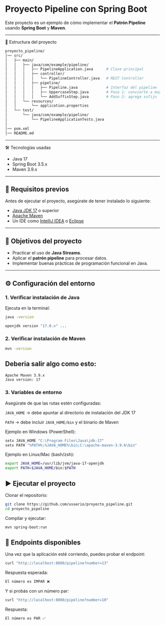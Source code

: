 # Proyecto Pipeline con Spring Boot

Este proyecto es un ejemplo de cómo implementar el **Patrón Pipeline** usando **Spring Boot** y **Maven**.

---

📂 Estructura del proyecto
```bash
proyecto_pipeline/
│── src/
│   ├── main/
│   │   ├── java/com/example/pipeline/
│   │   │   ├── PipelineApplication.java      # Clase principal
│   │   │   ├── controller/
│   │   │   │   └── PipelineController.java   # REST Controller
│   │   │   ├── pipeline/
│   │   │   │   ├── Pipeline.java             # Interfaz del pipeline
│   │   │   │   ├── UppercaseStep.java        # Paso 1: convierte a mayúsculas
│   │   │   │   └── AddSuffixStep.java        # Paso 2: agrega sufijo
│   │   └── resources/
│   │       └── application.properties
│   └── test/
│       └── java/com/example/pipeline/
│           └── PipelineApplicationTests.java
│
│── pom.xml
│── README.md
```
---

🛠 Tecnologías usadas

- Java 17
- Spring Boot 3.5.x
- Maven 3.9.x



---

## 📌 Requisitos previos

Antes de ejecutar el proyecto, asegúrate de tener instalado lo siguiente:

- [Java JDK 17](https://adoptium.net/) o superior  
- [Apache Maven](https://maven.apache.org/)  
- Un IDE como [IntelliJ IDEA](https://www.jetbrains.com/idea/) o [Eclipse](https://www.eclipse.org/downloads/)

---

## 📌 Objetivos del proyecto

- Practicar el uso de **Java Streams**.
- Aplicar el **patrón pipeline** para procesar datos.
- Implementar buenas prácticas de programación funcional en Java.

---

## ⚙️ Configuración del entorno

### 1. Verificar instalación de Java

Ejecuta en la terminal:

```bash
java -version

openjdk version "17.0.x" ...
```

### 2. Verificar instalación de Maven

```bash
mvn -version

```
## Deberia salir algo como esto: 
```bash
Apache Maven 3.9.x
Java version: 17
```


### 3. Variables de entorno

Asegúrate de que las rutas estén configuradas:

`JAVA_HOME` → debe apuntar al directorio de instalación del JDK 17

`PATH` → debe incluir `JAVA_HOME/bin` y el binario de Maven

Ejemplo en Windows (PowerShell):

```bash
setx JAVA_HOME "C:\Program Files\Java\jdk-17"
setx PATH "%PATH%;%JAVA_HOME%\bin;C:\apache-maven-3.9.6\bin"
```

Ejemplo en Linux/Mac (bash/zsh):

```bash
export JAVA_HOME=/usr/lib/jvm/java-17-openjdk
export PATH=$JAVA_HOME/bin:$PATH
```
## ▶️ Ejecutar el proyecto

Clonar el repositorio:

```bash
git clone https://github.com/usuario/proyecto_pipeline.git
cd proyecto_pipeline
```

Compilar y ejecutar:

```bash
mvn spring-boot:run
```

## 📡 Endpoints disponibles

Una vez que la aplicación esté corriendo, puedes probar el endpoint:

```bash
curl "http://localhost:8080/pipeline?number=13"
```

Respuesta esperada:

```bash
El número es IMPAR ❌
```

Y si probás con un número par:

```bash
curl "http://localhost:8080/pipeline?number=10"
```

Respuesta:

```bash
El número es PAR ✅
```


